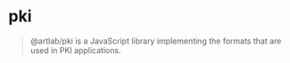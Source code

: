 # pki

> @artlab/pki is a JavaScript library implementing the formats that are used in PKI applications.
